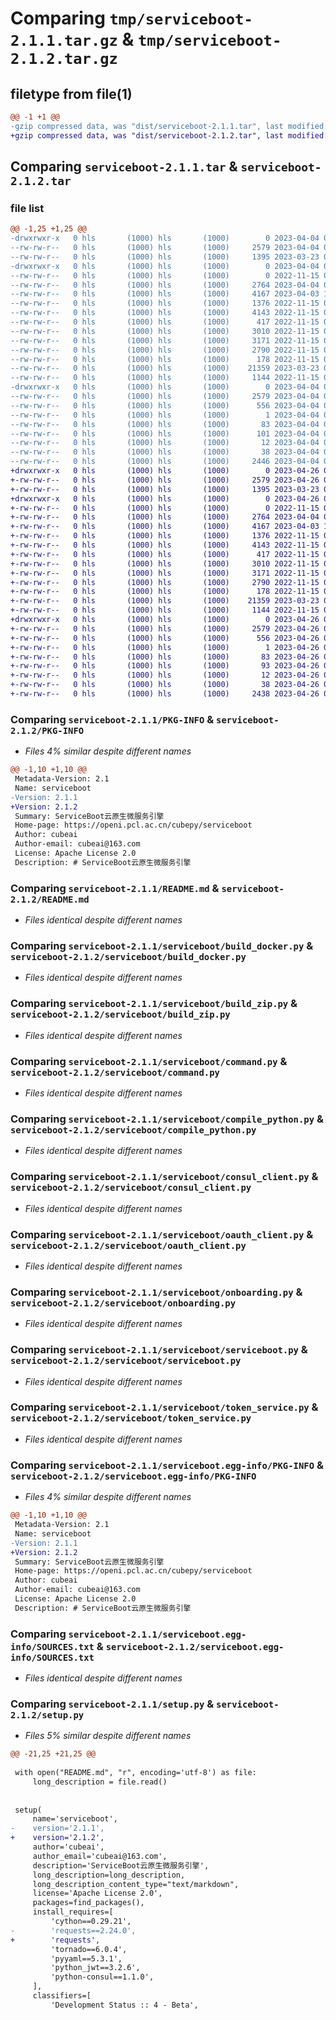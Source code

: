 # Comparing `tmp/serviceboot-2.1.1.tar.gz` & `tmp/serviceboot-2.1.2.tar.gz`

## filetype from file(1)

```diff
@@ -1 +1 @@
-gzip compressed data, was "dist/serviceboot-2.1.1.tar", last modified: Tue Apr  4 01:53:36 2023, max compression
+gzip compressed data, was "dist/serviceboot-2.1.2.tar", last modified: Wed Apr 26 02:56:32 2023, max compression
```

## Comparing `serviceboot-2.1.1.tar` & `serviceboot-2.1.2.tar`

### file list

```diff
@@ -1,25 +1,25 @@
-drwxrwxr-x   0 hls       (1000) hls       (1000)        0 2023-04-04 01:53:36.000000 serviceboot-2.1.1/
--rw-rw-r--   0 hls       (1000) hls       (1000)     2579 2023-04-04 01:53:36.000000 serviceboot-2.1.1/PKG-INFO
--rw-rw-r--   0 hls       (1000) hls       (1000)     1395 2023-03-23 06:11:41.000000 serviceboot-2.1.1/README.md
-drwxrwxr-x   0 hls       (1000) hls       (1000)        0 2023-04-04 01:53:36.000000 serviceboot-2.1.1/serviceboot/
--rw-rw-r--   0 hls       (1000) hls       (1000)        0 2022-11-15 06:17:47.000000 serviceboot-2.1.1/serviceboot/__init__.py
--rw-rw-r--   0 hls       (1000) hls       (1000)     2764 2023-04-04 01:53:33.000000 serviceboot-2.1.1/serviceboot/build_docker.py
--rw-rw-r--   0 hls       (1000) hls       (1000)     4167 2023-04-03 13:17:50.000000 serviceboot-2.1.1/serviceboot/build_zip.py
--rw-rw-r--   0 hls       (1000) hls       (1000)     1376 2022-11-15 06:17:47.000000 serviceboot-2.1.1/serviceboot/command.py
--rw-rw-r--   0 hls       (1000) hls       (1000)     4143 2022-11-15 06:17:47.000000 serviceboot-2.1.1/serviceboot/compile_python.py
--rw-rw-r--   0 hls       (1000) hls       (1000)      417 2022-11-15 06:17:47.000000 serviceboot-2.1.1/serviceboot/config_client.py
--rw-rw-r--   0 hls       (1000) hls       (1000)     3010 2022-11-15 06:17:47.000000 serviceboot-2.1.1/serviceboot/consul_client.py
--rw-rw-r--   0 hls       (1000) hls       (1000)     3171 2022-11-15 06:17:47.000000 serviceboot-2.1.1/serviceboot/oauth_client.py
--rw-rw-r--   0 hls       (1000) hls       (1000)     2790 2022-11-15 06:17:47.000000 serviceboot-2.1.1/serviceboot/onboarding.py
--rw-rw-r--   0 hls       (1000) hls       (1000)      178 2022-11-15 06:17:47.000000 serviceboot-2.1.1/serviceboot/request_info.py
--rw-rw-r--   0 hls       (1000) hls       (1000)    21359 2023-03-23 06:11:41.000000 serviceboot-2.1.1/serviceboot/serviceboot.py
--rw-rw-r--   0 hls       (1000) hls       (1000)     1144 2022-11-15 06:17:47.000000 serviceboot-2.1.1/serviceboot/token_service.py
-drwxrwxr-x   0 hls       (1000) hls       (1000)        0 2023-04-04 01:53:36.000000 serviceboot-2.1.1/serviceboot.egg-info/
--rw-rw-r--   0 hls       (1000) hls       (1000)     2579 2023-04-04 01:53:35.000000 serviceboot-2.1.1/serviceboot.egg-info/PKG-INFO
--rw-rw-r--   0 hls       (1000) hls       (1000)      556 2023-04-04 01:53:36.000000 serviceboot-2.1.1/serviceboot.egg-info/SOURCES.txt
--rw-rw-r--   0 hls       (1000) hls       (1000)        1 2023-04-04 01:53:35.000000 serviceboot-2.1.1/serviceboot.egg-info/dependency_links.txt
--rw-rw-r--   0 hls       (1000) hls       (1000)       83 2023-04-04 01:53:35.000000 serviceboot-2.1.1/serviceboot.egg-info/entry_points.txt
--rw-rw-r--   0 hls       (1000) hls       (1000)      101 2023-04-04 01:53:35.000000 serviceboot-2.1.1/serviceboot.egg-info/requires.txt
--rw-rw-r--   0 hls       (1000) hls       (1000)       12 2023-04-04 01:53:35.000000 serviceboot-2.1.1/serviceboot.egg-info/top_level.txt
--rw-rw-r--   0 hls       (1000) hls       (1000)       38 2023-04-04 01:53:36.000000 serviceboot-2.1.1/setup.cfg
--rw-rw-r--   0 hls       (1000) hls       (1000)     2446 2023-04-04 01:53:33.000000 serviceboot-2.1.1/setup.py
+drwxrwxr-x   0 hls       (1000) hls       (1000)        0 2023-04-26 02:56:32.000000 serviceboot-2.1.2/
+-rw-rw-r--   0 hls       (1000) hls       (1000)     2579 2023-04-26 02:56:32.000000 serviceboot-2.1.2/PKG-INFO
+-rw-rw-r--   0 hls       (1000) hls       (1000)     1395 2023-03-23 06:11:41.000000 serviceboot-2.1.2/README.md
+drwxrwxr-x   0 hls       (1000) hls       (1000)        0 2023-04-26 02:56:32.000000 serviceboot-2.1.2/serviceboot/
+-rw-rw-r--   0 hls       (1000) hls       (1000)        0 2022-11-15 06:17:47.000000 serviceboot-2.1.2/serviceboot/__init__.py
+-rw-rw-r--   0 hls       (1000) hls       (1000)     2764 2023-04-04 03:17:10.000000 serviceboot-2.1.2/serviceboot/build_docker.py
+-rw-rw-r--   0 hls       (1000) hls       (1000)     4167 2023-04-03 13:17:50.000000 serviceboot-2.1.2/serviceboot/build_zip.py
+-rw-rw-r--   0 hls       (1000) hls       (1000)     1376 2022-11-15 06:17:47.000000 serviceboot-2.1.2/serviceboot/command.py
+-rw-rw-r--   0 hls       (1000) hls       (1000)     4143 2022-11-15 06:17:47.000000 serviceboot-2.1.2/serviceboot/compile_python.py
+-rw-rw-r--   0 hls       (1000) hls       (1000)      417 2022-11-15 06:17:47.000000 serviceboot-2.1.2/serviceboot/config_client.py
+-rw-rw-r--   0 hls       (1000) hls       (1000)     3010 2022-11-15 06:17:47.000000 serviceboot-2.1.2/serviceboot/consul_client.py
+-rw-rw-r--   0 hls       (1000) hls       (1000)     3171 2022-11-15 06:17:47.000000 serviceboot-2.1.2/serviceboot/oauth_client.py
+-rw-rw-r--   0 hls       (1000) hls       (1000)     2790 2022-11-15 06:17:47.000000 serviceboot-2.1.2/serviceboot/onboarding.py
+-rw-rw-r--   0 hls       (1000) hls       (1000)      178 2022-11-15 06:17:47.000000 serviceboot-2.1.2/serviceboot/request_info.py
+-rw-rw-r--   0 hls       (1000) hls       (1000)    21359 2023-03-23 06:11:41.000000 serviceboot-2.1.2/serviceboot/serviceboot.py
+-rw-rw-r--   0 hls       (1000) hls       (1000)     1144 2022-11-15 06:17:47.000000 serviceboot-2.1.2/serviceboot/token_service.py
+drwxrwxr-x   0 hls       (1000) hls       (1000)        0 2023-04-26 02:56:32.000000 serviceboot-2.1.2/serviceboot.egg-info/
+-rw-rw-r--   0 hls       (1000) hls       (1000)     2579 2023-04-26 02:56:32.000000 serviceboot-2.1.2/serviceboot.egg-info/PKG-INFO
+-rw-rw-r--   0 hls       (1000) hls       (1000)      556 2023-04-26 02:56:32.000000 serviceboot-2.1.2/serviceboot.egg-info/SOURCES.txt
+-rw-rw-r--   0 hls       (1000) hls       (1000)        1 2023-04-26 02:56:32.000000 serviceboot-2.1.2/serviceboot.egg-info/dependency_links.txt
+-rw-rw-r--   0 hls       (1000) hls       (1000)       83 2023-04-26 02:56:32.000000 serviceboot-2.1.2/serviceboot.egg-info/entry_points.txt
+-rw-rw-r--   0 hls       (1000) hls       (1000)       93 2023-04-26 02:56:32.000000 serviceboot-2.1.2/serviceboot.egg-info/requires.txt
+-rw-rw-r--   0 hls       (1000) hls       (1000)       12 2023-04-26 02:56:32.000000 serviceboot-2.1.2/serviceboot.egg-info/top_level.txt
+-rw-rw-r--   0 hls       (1000) hls       (1000)       38 2023-04-26 02:56:32.000000 serviceboot-2.1.2/setup.cfg
+-rw-rw-r--   0 hls       (1000) hls       (1000)     2438 2023-04-26 02:56:18.000000 serviceboot-2.1.2/setup.py
```

### Comparing `serviceboot-2.1.1/PKG-INFO` & `serviceboot-2.1.2/PKG-INFO`

 * *Files 4% similar despite different names*

```diff
@@ -1,10 +1,10 @@
 Metadata-Version: 2.1
 Name: serviceboot
-Version: 2.1.1
+Version: 2.1.2
 Summary: ServiceBoot云原生微服务引擎
 Home-page: https://openi.pcl.ac.cn/cubepy/serviceboot
 Author: cubeai
 Author-email: cubeai@163.com
 License: Apache License 2.0
 Description: # ServiceBoot云原生微服务引擎
```

### Comparing `serviceboot-2.1.1/README.md` & `serviceboot-2.1.2/README.md`

 * *Files identical despite different names*

### Comparing `serviceboot-2.1.1/serviceboot/build_docker.py` & `serviceboot-2.1.2/serviceboot/build_docker.py`

 * *Files identical despite different names*

### Comparing `serviceboot-2.1.1/serviceboot/build_zip.py` & `serviceboot-2.1.2/serviceboot/build_zip.py`

 * *Files identical despite different names*

### Comparing `serviceboot-2.1.1/serviceboot/command.py` & `serviceboot-2.1.2/serviceboot/command.py`

 * *Files identical despite different names*

### Comparing `serviceboot-2.1.1/serviceboot/compile_python.py` & `serviceboot-2.1.2/serviceboot/compile_python.py`

 * *Files identical despite different names*

### Comparing `serviceboot-2.1.1/serviceboot/consul_client.py` & `serviceboot-2.1.2/serviceboot/consul_client.py`

 * *Files identical despite different names*

### Comparing `serviceboot-2.1.1/serviceboot/oauth_client.py` & `serviceboot-2.1.2/serviceboot/oauth_client.py`

 * *Files identical despite different names*

### Comparing `serviceboot-2.1.1/serviceboot/onboarding.py` & `serviceboot-2.1.2/serviceboot/onboarding.py`

 * *Files identical despite different names*

### Comparing `serviceboot-2.1.1/serviceboot/serviceboot.py` & `serviceboot-2.1.2/serviceboot/serviceboot.py`

 * *Files identical despite different names*

### Comparing `serviceboot-2.1.1/serviceboot/token_service.py` & `serviceboot-2.1.2/serviceboot/token_service.py`

 * *Files identical despite different names*

### Comparing `serviceboot-2.1.1/serviceboot.egg-info/PKG-INFO` & `serviceboot-2.1.2/serviceboot.egg-info/PKG-INFO`

 * *Files 4% similar despite different names*

```diff
@@ -1,10 +1,10 @@
 Metadata-Version: 2.1
 Name: serviceboot
-Version: 2.1.1
+Version: 2.1.2
 Summary: ServiceBoot云原生微服务引擎
 Home-page: https://openi.pcl.ac.cn/cubepy/serviceboot
 Author: cubeai
 Author-email: cubeai@163.com
 License: Apache License 2.0
 Description: # ServiceBoot云原生微服务引擎
```

### Comparing `serviceboot-2.1.1/serviceboot.egg-info/SOURCES.txt` & `serviceboot-2.1.2/serviceboot.egg-info/SOURCES.txt`

 * *Files identical despite different names*

### Comparing `serviceboot-2.1.1/setup.py` & `serviceboot-2.1.2/setup.py`

 * *Files 5% similar despite different names*

```diff
@@ -21,25 +21,25 @@
 
 with open("README.md", "r", encoding='utf-8') as file:
     long_description = file.read()
 
 
 setup(
     name='serviceboot',
-    version='2.1.1',
+    version='2.1.2',
     author='cubeai',
     author_email='cubeai@163.com',
     description='ServiceBoot云原生微服务引擎',
     long_description=long_description,
     long_description_content_type="text/markdown",
     license='Apache License 2.0',
     packages=find_packages(),
     install_requires=[
         'cython==0.29.21',
-        'requests==2.24.0',
+        'requests',
         'tornado==6.0.4',
         'pyyaml==5.3.1',
         'python_jwt==3.2.6',
         'python-consul==1.1.0',
     ],
     classifiers=[
         'Development Status :: 4 - Beta',
```

